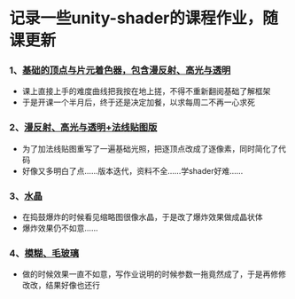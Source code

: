 # 记录一些unity-shader的课程作业，随课更新  
###  1、[基础的顶点与片元着色器，包含漫反射、高光与透明 ](https://github.com/lizzzeeeden/learning_shader/blob/main/BaseVFShader.shader)
- 课上直接上手的难度曲线把我按在地上搓，不得不重新翻阅基础了解框架
- 于是开课一个半月后，终于还是决定加餐，以求每周二不再一心求死
### 2、[漫反射、高光与透明+法线贴图版](https://github.com/lizzzeeeden/learning_shader/blob/main/BaseVFShader_Bump.shader)
- 为了加法线贴图重写了一遍基础光照，把逐顶点改成了逐像素，同时简化了代码
- 好像又多明白了点……版本迭代，资料不全……学shader好难……
### 3、[水晶](https://github.com/lizzzeeeden/learning_shader/tree/main/Crystal)
- 在捣鼓爆炸的时候看见缩略图很像水晶，于是改了爆炸效果做成晶状体
- 爆炸效果仍不如意……
### 4、[模糊、毛玻璃](https://github.com/lizzzeeeden/learning_shader/tree/main/Blur)
- 做的时候效果一直不如意，写作业说明的时候参数一拖竟然成了，于是再修修改改，结果好像也还行
